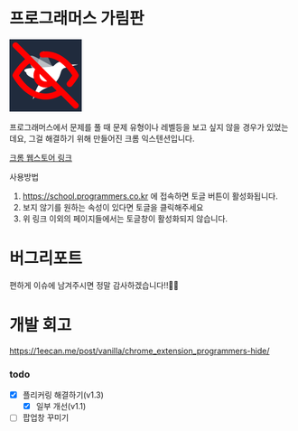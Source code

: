 # 프로그래머스 가림판

![아이콘](./images/icon.png)

프로그래머스에서 문제를 풀 때 문제 유형이나 레벨등을 보고 싶지 않을 경우가 있었는데요, 그걸 해결하기 위해 만들어진 크롬 익스텐션입니다.

[크롬 웹스토어 링크](https://chromewebstore.google.com/detail/%ED%94%84%EB%A1%9C%EA%B7%B8%EB%9E%98%EB%A8%B8%EC%8A%A4-%EA%B0%80%EB%A6%BC%ED%8C%90/bbmpfkionnjggoeioleplhfbagmopgcb?hl=ko&authuser=0)

사용방법

1. https://school.programmers.co.kr 에 접속하면 토글 버튼이 활성화됩니다.
2. 보지 않기를 원하는 속성이 있다면 토글을 클릭해주세요
3. 위 링크 이외의 페이지들에서는 토글창이 활성화되지 않습니다.

# 버그리포트

편하게 이슈에 남겨주시면 정말 감사하겠습니다!!🙇‍♂️

# 개발 회고
https://1eecan.me/post/vanilla/chrome_extension_programmers-hide/

### todo

- [x] 플리커링 해결하기(v1.3)
  - [x] 일부 개선(v1.1)
- [ ] 팝업창 꾸미기
